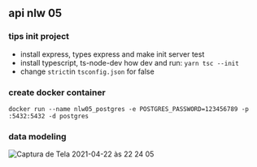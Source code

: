 ## api nlw 05

### tips init project

- install express, types express and make init server test
- install typescript, ts-node-dev how dev and run: `yarn tsc --init`
- change `strict`in `tsconfig.json` for false

### create docker container

`docker run --name nlw05_postgres -e POSTGRES_PASSWORD=123456789 -p :5432:5432 -d postgres`

### data modeling

![Captura de Tela 2021-04-22 às 22 24 05](https://user-images.githubusercontent.com/35678887/115804725-f2a35600-a3b9-11eb-98f3-db59798c0ea0.png)

